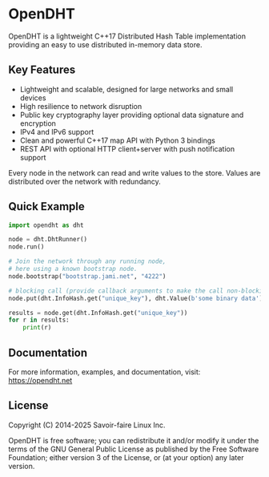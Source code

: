 # OpenDHT

OpenDHT is a lightweight C++17 Distributed Hash Table implementation providing an easy to use distributed in-memory data store.

## Key Features

* Lightweight and scalable, designed for large networks and small devices
* High resilience to network disruption
* Public key cryptography layer providing optional data signature and encryption
* IPv4 and IPv6 support
* Clean and powerful C++17 map API with Python 3 bindings
* REST API with optional HTTP client+server with push notification support

Every node in the network can read and write values to the store. Values are distributed over the network with redundancy.

## Quick Example

```python
import opendht as dht

node = dht.DhtRunner()
node.run()

# Join the network through any running node,
# here using a known bootstrap node.
node.bootstrap("bootstrap.jami.net", "4222")

# blocking call (provide callback arguments to make the call non-blocking)
node.put(dht.InfoHash.get("unique_key"), dht.Value(b'some binary data'))

results = node.get(dht.InfoHash.get("unique_key"))
for r in results:
    print(r)
```

## Documentation

For more information, examples, and documentation, visit: https://opendht.net

## License

Copyright (C) 2014-2025 Savoir-faire Linux Inc.

OpenDHT is free software; you can redistribute it and/or modify it under the terms of the GNU General Public License as published by the Free Software Foundation; either version 3 of the License, or (at your option) any later version.
